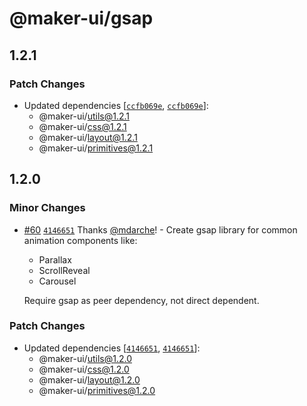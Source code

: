 # @maker-ui/gsap

## 1.2.1

### Patch Changes

- Updated dependencies [[`ccfb069e`](https://github.com/mdarche/maker-ui/commit/ccfb069e0fd1fd40b61514b62dd959269886b3e3), [`ccfb069e`](https://github.com/mdarche/maker-ui/commit/ccfb069e0fd1fd40b61514b62dd959269886b3e3)]:
  - @maker-ui/utils@1.2.1
  - @maker-ui/css@1.2.1
  - @maker-ui/layout@1.2.1
  - @maker-ui/primitives@1.2.1

## 1.2.0

### Minor Changes

- [#60](https://github.com/mdarche/maker-ui/pull/60) [`4146651`](https://github.com/mdarche/maker-ui/commit/4146651ace370416da58af0e10d410b01354277d) Thanks [@mdarche](https://github.com/mdarche)! - Create gsap library for common animation components like:

  - Parallax
  - ScrollReveal
  - Carousel

  Require gsap as peer dependency, not direct dependent.

### Patch Changes

- Updated dependencies [[`4146651`](https://github.com/mdarche/maker-ui/commit/4146651ace370416da58af0e10d410b01354277d), [`4146651`](https://github.com/mdarche/maker-ui/commit/4146651ace370416da58af0e10d410b01354277d)]:
  - @maker-ui/utils@1.2.0
  - @maker-ui/css@1.2.0
  - @maker-ui/layout@1.2.0
  - @maker-ui/primitives@1.2.0
